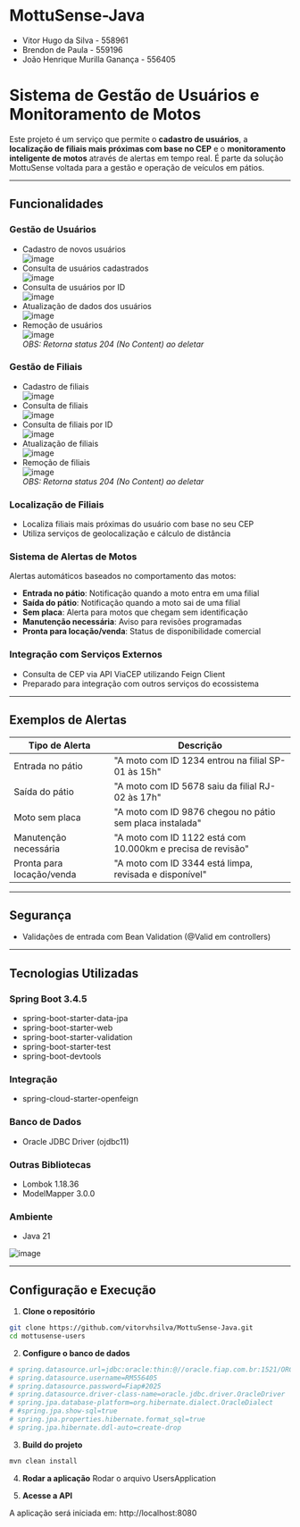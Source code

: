 # MottuSense-Java

- Vitor Hugo da Silva - 558961
- Brendon de Paula - 559196
- João Henrique Murilla Ganança - 556405

# Sistema de Gestão de Usuários e Monitoramento de Motos

Este projeto é um serviço que permite o **cadastro de usuários**, a **localização de filiais mais próximas com base no CEP** e o **monitoramento inteligente de motos** através de alertas em tempo real. É parte da solução MottuSense voltada para a gestão e operação de veículos em pátios.

---

## Funcionalidades

### Gestão de Usuários
- Cadastro de novos usuários  
![image](https://github.com/user-attachments/assets/333554ff-16f9-4917-b4b7-f7e7a71ee066)
- Consulta de usuários cadastrados  
![image](https://github.com/user-attachments/assets/d5584ea0-a16c-43ee-844d-316afe148ab2)
- Consulta de usuários por ID  
![image](https://github.com/user-attachments/assets/9f94c655-5e7a-4b00-b9cd-b60fe6778b1a)
- Atualização de dados dos usuários  
![image](https://github.com/user-attachments/assets/00274857-c294-454a-83e0-6c43238960f2)
- Remoção de usuários  
![image](https://github.com/user-attachments/assets/6aa051d2-5d03-4bd6-8e38-02d0b7ae8ce9)  
*OBS: Retorna status 204 (No Content) ao deletar*

### Gestão de Filiais
- Cadastro de filiais  
![image](https://github.com/user-attachments/assets/68c41186-545a-4818-9208-a08d85302a12)
- Consulta de filiais  
![image](https://github.com/user-attachments/assets/40fb35a3-407b-4f50-8ade-b02e2abd79fd)
- Consulta de filiais por ID  
![image](https://github.com/user-attachments/assets/2cac60e6-45e5-456c-845a-1fbad4a300db)
- Atualização de filiais  
![image](https://github.com/user-attachments/assets/529d5648-2e6b-49ae-a0d4-a0b48cedb535)
- Remoção de filiais  
![image](https://github.com/user-attachments/assets/548a352f-f1e3-469d-8ba4-a2ae4f091361)  
*OBS: Retorna status 204 (No Content) ao deletar*

### Localização de Filiais
- Localiza filiais mais próximas do usuário com base no seu CEP
- Utiliza serviços de geolocalização e cálculo de distância

### Sistema de Alertas de Motos
Alertas automáticos baseados no comportamento das motos:
- **Entrada no pátio**: Notificação quando a moto entra em uma filial
- **Saída do pátio**: Notificação quando a moto sai de uma filial
- **Sem placa**: Alerta para motos que chegam sem identificação
- **Manutenção necessária**: Aviso para revisões programadas
- **Pronta para locação/venda**: Status de disponibilidade comercial

### Integração com Serviços Externos
- Consulta de CEP via API ViaCEP utilizando Feign Client
- Preparado para integração com outros serviços do ecossistema

---

## Exemplos de Alertas
| Tipo de Alerta              | Descrição                                                                 |
|-----------------------------|---------------------------------------------------------------------------|
| Entrada no pátio            | "A moto com ID 1234 entrou na filial SP-01 às 15h"                        |
| Saída do pátio              | "A moto com ID 5678 saiu da filial RJ-02 às 17h"                          |
| Moto sem placa              | "A moto com ID 9876 chegou no pátio sem placa instalada"                  |
| Manutenção necessária       | "A moto com ID 1122 está com 10.000km e precisa de revisão"               |
| Pronta para locação/venda   | "A moto com ID 3344 está limpa, revisada e disponível"                    |

---

## Segurança
- Validações de entrada com Bean Validation (@Valid em controllers)

---

## Tecnologias Utilizadas

### Spring Boot 3.4.5
- spring-boot-starter-data-jpa
- spring-boot-starter-web
- spring-boot-starter-validation
- spring-boot-starter-test
- spring-boot-devtools

### Integração
- spring-cloud-starter-openfeign

### Banco de Dados
- Oracle JDBC Driver (ojdbc11)

### Outras Bibliotecas
- Lombok 1.18.36
- ModelMapper 3.0.0

### Ambiente
- Java 21

![image](https://github.com/user-attachments/assets/b25bd178-9471-423c-aa61-d36bb7294c5e)

---

## Configuração e Execução

1. **Clone o repositório**
```bash
git clone https://github.com/vitorvhsilva/MottuSense-Java.git
cd mottusense-users
```

2. **Configure o banco de dados**
```bash
# spring.datasource.url=jdbc:oracle:thin:@//oracle.fiap.com.br:1521/ORCL
# spring.datasource.username=RM556405
# spring.datasource.password=Fiap#2025
# spring.datasource.driver-class-name=oracle.jdbc.driver.OracleDriver
# spring.jpa.database-platform=org.hibernate.dialect.OracleDialect
# #spring.jpa.show-sql=true
# spring.jpa.properties.hibernate.format_sql=true
# spring.jpa.hibernate.ddl-auto=create-drop
```
3. **Build do projeto**
```bash
mvn clean install
```
4. **Rodar a aplicação**
Rodar o arquivo UsersApplication

5. **Acesse a API**

A aplicação será iniciada em: http://localhost:8080
